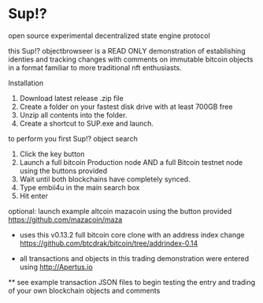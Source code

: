 # Sup!? 
open source experimental decentralized state engine protocol

this Sup!? objectbrowseer is a READ ONLY demonstration of establishing identies and tracking changes with comments on immutable bitcoin objects in a format familiar to more traditional nft enthusiasts.

Installation 
1. Download latest release .zip file
2. Create a folder on your fastest disk drive with at least 700GB free
3. Unzip all contents into the folder.
4. Create a shortcut to SUP.exe and launch.


to perform you first Sup!? object search

1. Click the key button
2. Launch a full bitcoin Production node AND a full Bitcoin testnet node using the buttons provided
3. Wait until both blockchains have completely synced.  
4. Type embii4u in the main search box
5. Hit enter


optional:
launch example altcoin mazacoin using the button provided    https://github.com/mazacoin/maza

* uses this v0.13.2 full bitcoin core clone with an address index change  https://github.com/btcdrak/bitcoin/tree/addrindex-0.14

* all transactions and objects in this trading demonstration were entered using    http://Apertus.io 

** see example transaction JSON files to begin testing the entry and trading of your own blockchain objects and comments
